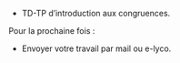 * TD-TP d’introduction aux congruences.

Pour la prochaine fois :

* Envoyer votre travail par mail ou e-lyco.
